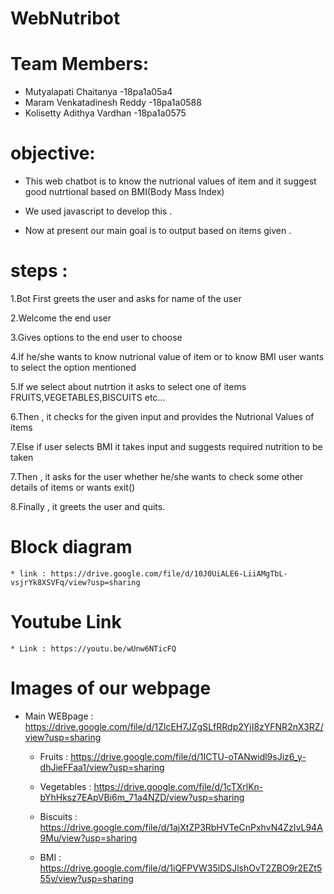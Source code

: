 # WebNutribot

# Team Members:
* Mutyalapati Chaitanya -18pa1a05a4
* Maram Venkatadinesh Reddy -18pa1a0588
* Kolisetty Adithya Vardhan -18pa1a0575

# objective:

* This web chatbot is to know the nutrional values of item and it suggest good nutrtional based on BMI(Body Mass Index)

* We used javascript to develop this .

* Now at present our main goal is to output based on items given .

# steps :
1.Bot First greets the user and asks for name of the user

2.Welcome the end user 

3.Gives options to the end user to choose

4.If he/she wants to know nutrional value of item or to know BMI user wants to select the option mentioned

5.If we select about nutrtion it asks to select one of items FRUITS,VEGETABLES,BISCUITS etc...

6.Then , it checks for the given input and provides the Nutrional Values of items

7.Else if user selects BMI it takes input and suggests required nutrition to be taken 

7.Then , it asks for the user whether he/she wants to check some other details of items or wants exit()

8.Finally , it greets the user and quits.

# Block diagram
    * link : https://drive.google.com/file/d/10J0UiALE6-LiiAMgTbL-vsjrYk8XSVFq/view?usp=sharing
    
    
# Youtube Link 
    * Link : https://youtu.be/wUnw6NTicFQ

# Images of our webpage
  * Main  WEBpage : https://drive.google.com/file/d/1ZlcEH7JZgSLfRRdp2YjI8zYFNR2nX3RZ/view?usp=sharing

    * Fruits : https://drive.google.com/file/d/1ICTU-oTANwidl9sJiz6_y-dhJieFFaa1/view?usp=sharing

    * Vegetables :  https://drive.google.com/file/d/1cTXrlKn-bYhHksz7EApVBi6m_71a4NZD/view?usp=sharing

    * Biscuits :   https://drive.google.com/file/d/1ajXtZP3RbHVTeCnPxhvN4ZzIvL94A9Mu/view?usp=sharing

    *  BMI :      https://drive.google.com/file/d/1iQFPVW35lDSJlshOvT2ZBO9r2EZt555v/view?usp=sharing

       
